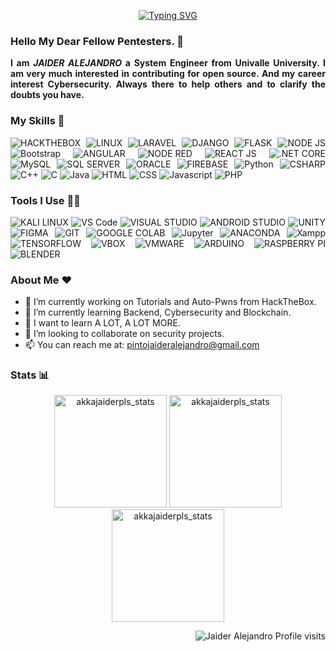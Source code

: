 <div align="justify">

  <p align="center">
        <a href="https://git.io/typing-svg"><img src="https://readme-typing-svg.demolab.com?font=Fira+Code&size=40&duration=3000&pause=10&color=9FEF00&background=111927&center=true&vCenter=true&multiline=true&width=900&height=130&lines=%24+.%2Fusr%2Fbin%2Fwhoami;%3E+xJplz+-+Azraidix" alt="Typing SVG"/></a>      
  </p>
  
### Hello My Dear Fellow Pentesters. 👋
__I am *JAIDER ALEJANDRO* a System Engineer from Univalle University. I am very much interested in contributing for open source. And my career interest Cybersecurity. Always there to help others and to clarify the doubts you have.__

### My Skills 🚀
![HACKTHEBOX](https://img.shields.io/badge/HackTheBox-111927?style=for-the-badge&logo=Hack%20The%20Box&logoColor=9FEF00)
![LINUX](https://img.shields.io/badge/Linux-FCC624?style=for-the-badge&logo=linux&logoColor=black)
![LARAVEL](https://img.shields.io/badge/laravel-%FF2D20.svg?style=for-the-badge&logo=laravel&logoColor=white&color=FF2D20)
![DJANGO](https://img.shields.io/badge/Django-092E20?style=for-the-badge&logo=django&logoColor=green)
![FLASK](https://img.shields.io/badge/Flask-000000?style=for-the-badge&logo=flask&logoColor=white)
![NODE JS](https://img.shields.io/badge/Node.js-339933?style=for-the-badge&logo=nodedotjs&logoColor=white)
![Bootstrap](https://img.shields.io/badge/bootstrap-%3776AB.svg?style=for-the-badge&logo=bootstrap&logoColor=white&color=563D7C)
![ANGULAR](https://img.shields.io/badge/Angular-DD0031?style=for-the-badge&logo=angular&logoColor=white)
![NODE RED](https://img.shields.io/badge/Node--Red-8F0000?style=for-the-badge&logo=nodered&logoColor=white)
![REACT JS](https://img.shields.io/badge/React-20232A?style=for-the-badge&logo=react&logoColor=61DAFB)
![.NET CORE](https://img.shields.io/badge/.NET-512BD4?style=for-the-badge&logo=dotnet&logoColor=white)
![MySQL](https://img.shields.io/badge/mysql-%4479A1.svg?style=for-the-badge&logo=mysql&logoColor=white&color=4479A1)
![SQL SERVER](https://img.shields.io/badge/Microsoft_SQL_Server-CC2927?style=for-the-badge&logo=microsoft-sql-server&logoColor=white)
![ORACLE](https://img.shields.io/badge/Oracle-F80000?style=for-the-badge&logo=oracle&logoColor=black)
![FIREBASE](https://img.shields.io/badge/firebase-ffca28?style=for-the-badge&logo=firebase&logoColor=black)
![Python](https://img.shields.io/badge/python-%3776AB.svg?style=for-the-badge&logo=python&logoColor=white&color=3776AB)
![CSHARP](https://img.shields.io/badge/C%23-239120?style=for-the-badge&logo=c-sharp&logoColor=white)
![C++](https://img.shields.io/badge/C%2B%2B-00599C?style=for-the-badge&logo=c%2B%2B&logoColor=white)
![C](https://img.shields.io/badge/c-%3776AB.svg?style=for-the-badge&logo=c&logoColor=white&color=A8B9CC)
![Java](https://img.shields.io/badge/java-%7396.svg?style=for-the-badge&logo=java&logoColor=white&color=007396)
![HTML](https://img.shields.io/badge/html5-%3776AB.svg?style=for-the-badge&logo=html5&logoColor=white&color=E34F26)
![CSS](https://img.shields.io/badge/css3-%1572B6.svg?style=for-the-badge&logo=css3&logoColor=white&color=1572B6)
![Javascript](https://img.shields.io/badge/javscript-%F7DF1E.svg?style=for-the-badge&logo=javascript&logoColor=black&color=F7DF1E)
![PHP](https://img.shields.io/badge/php-%777BB4.svg?style=for-the-badge&logo=php&logoColor=white&color=777BB4)

### Tools I Use 🔧🔨
![KALI LINUX](https://img.shields.io/badge/Kali_Linux-557C94?style=for-the-badge&logo=kali-linux&logoColor=white)
![VS Code](https://img.shields.io/badge/VS%20Code-007ACC.svg?&style=for-the-badge&logo=visual-studio-code&logoColor=white)
![VISUAL STUDIO](https://img.shields.io/badge/Visual_Studio-5C2D91?style=for-the-badge&logo=visual%20studio&logoColor=white)
![ANDROID STUDIO](https://img.shields.io/badge/Android_Studio-3DDC84?style=for-the-badge&logo=android-studio&logoColor=white)
![UNITY](https://img.shields.io/badge/Unity-100000?style=for-the-badge&logo=unity&logoColor=white)
![FIGMA](https://img.shields.io/badge/Figma-F24E1E?style=for-the-badge&logo=figma&logoColor=white)
![GIT](https://img.shields.io/badge/git-%3776AB.svg?style=for-the-badge&logo=git&logoColor=white&color=F05032)
![GOOGLE COLAB](https://img.shields.io/badge/Colab-F9AB00?style=for-the-badge&logo=googlecolab&color=525252)
![Jupyter](https://img.shields.io/badge/jupyter-%3776AB.svg?style=for-the-badge&logo=jupyter&logoColor=white&color=F37626)
![ANACONDA](https://img.shields.io/badge/anaconda-42B029.svg?&style=for-the-badge&logo=anaconda&logoColor=white)
![Xampp](https://img.shields.io/badge/xampp-%FCC624.svg?style=for-the-badge&logo=xampp&logoColor=white&color=FB7A24)
![TENSORFLOW](https://img.shields.io/badge/TensorFlow-FF6F00?style=for-the-badge&logo=tensorflow&logoColor=white)
![VBOX](https://img.shields.io/badge/VirtualBox-21416b?style=for-the-badge&logo=VirtualBox&logoColor=white)
![VMWARE](https://img.shields.io/badge/VMware-231f20?style=for-the-badge&logo=VMware&logoColor=white)
![ARDUINO](https://img.shields.io/badge/Arduino-00979D?style=for-the-badge&logo=Arduino&logoColor=white)
![RASPBERRY PI](https://img.shields.io/badge/Raspberry%20Pi-A22846?style=for-the-badge&logo=Raspberry%20Pi&logoColor=white)
![BLENDER](https://img.shields.io/badge/blender-%23F5792A.svg?style=for-the-badge&logo=blender&logoColor=white)

### About Me ❤️

- 🔭 I’m currently working on Tutorials and Auto-Pwns from HackTheBox.
- 🌱 I’m currently learning Backend, Cybersecurity and Blockchain.
- 🏫 I want to learn A LOT, A LOT MORE.
- 👯 I’m looking to collaborate on security projects.
- 📫 You can reach me at: <a href="mailto:pintojaideralejandro@gmail.com">pintojaideralejandro@gmail.com</a>

### Stats 📊
<p align="center"> 
  <img height="180em" src="https://github-readme-stats.vercel.app/api?username=akkajaiderpls&show_icons=true" alt="akkajaiderpls_stats" /> 
  <img height="180em" src="https://github-readme-stats.vercel.app/api/top-langs/?username=akkajaiderpls&layout=compact" alt="akkajaiderpls_stats" />
  <img height="180em" src="https://github-readme-streak-stats.herokuapp.com/?user=akkajaiderpls&" alt="akkajaiderpls_stats"/>
</p>
<p align="right"> <img src="https://komarev.com/ghpvc/?username=akkajaiderlps" alt="Jaider Alejandro Profile visits" /></p>
  
<div align="justify">
</div>
